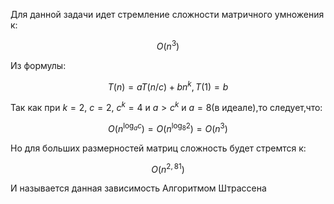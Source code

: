 Для данной задачи идет стремление сложности матричного умножения к:

$$
O(n^3)
$$

Из формулы:

$$
Т(n) = а Т(n/с) + bn^k, T(1) = b
$$

Так как при $k=2$, $c=2$, $c^k=4$ и  $а>с^k$ и $a=8$(в идеале),то следует,что:

$$
O(n^{\log_{a}{c}}) = O(n^{\log_{8}{2}}) = O(n^3)
$$

Но для больших размерностей матриц сложность будет стремтся к:

$$
O(n^{2,81})
$$

И называется данная зависимость Алгоритмом Штрассена